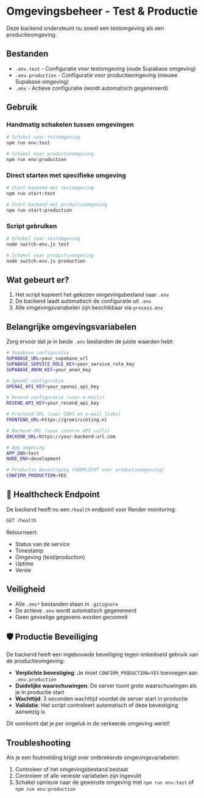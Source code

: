 # Omgevingsbeheer - Test & Productie

Deze backend ondersteunt nu zowel een testomgeving als een productieomgeving.

## Bestanden

- `.env.test` - Configuratie voor testomgeving (oude Supabase omgeving)
- `.env.production` - Configuratie voor productieomgeving (nieuwe Supabase omgeving)
- `.env` - Actieve configuratie (wordt automatisch gegenereerd)

## Gebruik

### Handmatig schakelen tussen omgevingen

```bash
# Schakel naar testomgeving
npm run env:test

# Schakel naar productieomgeving
npm run env:production
```

### Direct starten met specifieke omgeving

```bash
# Start backend met testomgeving
npm run start:test

# Start backend met productieomgeving
npm run start:production
```

### Script gebruiken

```bash
# Schakel naar testomgeving
node switch-env.js test

# Schakel naar productieomgeving
node switch-env.js production
```

## Wat gebeurt er?

1. Het script kopieert het gekozen omgevingsbestand naar `.env`
2. De backend laadt automatisch de configuratie uit `.env`
3. Alle omgevingsvariabelen zijn beschikbaar via `process.env`

## Belangrijke omgevingsvariabelen

Zorg ervoor dat je in beide `.env` bestanden de juiste waarden hebt:

```bash
# Supabase configuratie
SUPABASE_URL=your_supabase_url
SUPABASE_SERVICE_ROLE_KEY=your_service_role_key
SUPABASE_ANON_KEY=your_anon_key

# OpenAI configuratie
OPENAI_API_KEY=your_openai_api_key

# Resend configuratie (voor e-mails)
RESEND_API_KEY=your_resend_api_key

# Frontend URL (voor CORS en e-mail links)
FRONTEND_URL=https://groeirichting.nl

# Backend URL (voor interne API calls)
BACKEND_URL=https://your-backend-url.com

# App omgeving
APP_ENV=test
NODE_ENV=development

# Productie bevestiging (VERPLICHT voor productieomgeving)
CONFIRM_PRODUCTION=YES
```

## 🏥 Healthcheck Endpoint

De backend heeft nu een `/health` endpoint voor Render monitoring:

```bash
GET /health
```

Retourneert:
- Status van de service
- Timestamp
- Omgeving (test/production)
- Uptime
- Versie

## Veiligheid

- Alle `.env*` bestanden staan in `.gitignore`
- De actieve `.env` wordt automatisch gegenereerd
- Geen gevoelige gegevens worden gecommit

## 🛡️ Productie Beveiliging

De backend heeft een ingebouwde beveiliging tegen onbedoeld gebruik van de productieomgeving:

- **Verplichte bevestiging**: Je moet `CONFIRM_PRODUCTION=YES` toevoegen aan `.env.production`
- **Duidelijke waarschuwingen**: De server toont grote waarschuwingen als je in productie start
- **Wachttijd**: 3 seconden wachttijd voordat de server start in productie
- **Validatie**: Het script controleert automatisch of deze bevestiging aanwezig is

Dit voorkomt dat je per ongeluk in de verkeerde omgeving werkt!

## Troubleshooting

Als je een foutmelding krijgt over ontbrekende omgevingsvariabelen:

1. Controleer of het omgevingsbestand bestaat
2. Controleer of alle vereiste variabelen zijn ingevuld
3. Schakel opnieuw naar de gewenste omgeving met `npm run env:test` of `npm run env:production`
